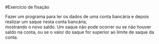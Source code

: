 #Exercício de fixação
  
Fazer um programa para ler os dados de uma conta bancária e depois realizar um saque nesta conta bancária,  
mostrando o novo saldo. Um saque não pode ocorrer ou se não houver saldo na conta, ou se o valor do saque
for superior ao limite de saque da conta.

